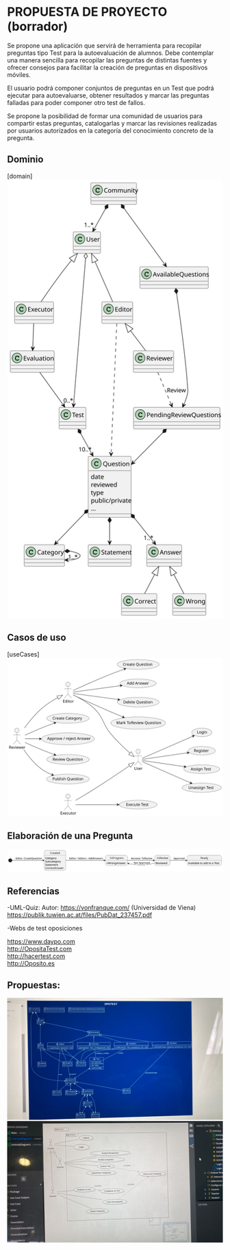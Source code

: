 # PROPUESTA DE PROYECTO (borrador)

Se propone una aplicación que servirá de herramienta para recopilar preguntas tipo Test para la autoevaluación de alumnos. Debe contemplar una manera sencilla para recopilar las preguntas de distintas fuentes y ofrecer consejos para facilitar la creación de preguntas en dispositivos móviles.

El usuario podrá componer conjuntos de preguntas en un Test que podrá ejecutar para autoevaluarse, obtener resultados y marcar las preguntas falladas para poder componer otro test de fallos.

Se propone la posibilidad de formar una comunidad de usuarios para compartir estas preguntas, catalogarlas y marcar las revisiones realizadas por usuarios autorizados en la categoría del conocimiento concreto de la pregunta.


<!-- [overview]
<img src="./out/doc/planteamiento_secuencia/OpoTestPlanteamiento.svg"> -->

## Dominio

[domain]
<img src="./out/doc/dominio_clases/OpoTestDomain.svg">

## Casos de uso

[useCases]
<img src="./out/doc/useCases_app/useCases_app.svg">

## Elaboración de una Pregunta
<img src="./out/doc/questionStates/QuestionStates.svg">


## Referencias

-UML-Quiz: 
Autor: https://vonfranque.com/ (Universidad de Viena)
https://publik.tuwien.ac.at/files/PubDat_237457.pdf

-Webs de test oposiciones

https://www.daypo.com  
http://OpositaTest.com  
http://hacertest.com  
http://Oposito.es  



## Propuestas:

<img src="./doc/marcosJPG/MarcosDominio20231013.jpg">

<img src="./doc/marcosJPG/MarcosCasosUso20231013.jpg">
